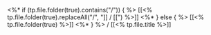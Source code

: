 <%* if (tp.file.folder(true).contains("/")) { %> [[<% tp.file.folder(true).replaceAll("/", "]] / [[") %>]] <%* } else { %> [[<% tp.file.folder(true) %>]] <%* } %> / [[<% tp.file.title %>]]
